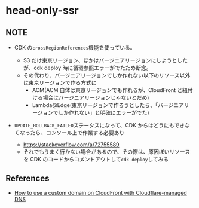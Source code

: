 # head-only-ssr

## NOTE

- CDK の`crossRegionReferences`機能を使っている。

  - S3 だけ東京リージョン、ほかはバージニアリージョンにしようとしたが、cdk deploy 時に循環参照エラーがでたため断念。
  - その代わり、バージニアリージョンでしか作れない以下のリソース以外は東京リージョンで作る方式に
    - ACM(ACM 自体は東京リージョンでも作れるが、CloudFront と紐付ける場合はバージニアリージョンじゃないとだめ)
    - Lambda@Edge(東京リージョンで作ろうとしたら、「バージニアリージョンでしか作れない」と明確にエラーがでた)

- `UPDATE_ROLLBACK_FAILED`ステータスになって、CDK からはどうにもできなくなったら、コンソール上で作業する必要あり
  - https://stackoverflow.com/a/72755589
  - それでもうまく行かない場合があるので、その際は、原因ぽいリソースを CDK のコードからコメントアウトして`cdk deploy`してみる

## References

- [How to use a custom domain on CloudFront with Cloudflare-managed DNS](https://advancedweb.hu/how-to-use-a-custom-domain-on-cloudfront-with-cloudflare-managed-dns/)
